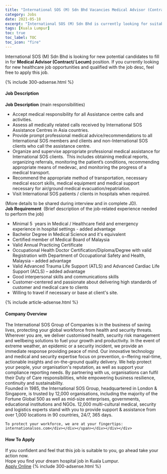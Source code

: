 ```yaml
---
title: "International SOS (M) Sdn Bhd Vacancies Medical Advisor (Contract/ Locum)" 
category: Jobs 
date: 2021-05-18 
excerpt: "International SOS (M) Sdn Bhd is currently looking for suitable person to fill in the Medical Advisor (Contract/ Locum) which positioned at Kuala Lumpur" 
tags: [Kuala Lumpur] 
toc: true 
toc_label: TOC 
toc_icon: "fire" 
--- 
```


<p>International SOS (M) Sdn Bhd is looking for new potential candidates to fill in for <b>Medical Advisor (Contract/ Locum)</b> position. If you currently looking for new healthcare job opportunities and qualified with the job desc, feel free to apply this job.
</p>{% include 300-adsense.html %} 
<div><div><h4>Job Description</h4></div><div><div><span><div><div><strong>Job Description</strong> (main responsibilities)</div><ul><li>Accept medical responsibility for all Assistance centre calls and activities.</li><li>Assess all medically related calls received by International SOS Assistance Centres in Asia countries.</li><li>Provide prompt professional medical advice/recommendations to all International SOS members and clients and non-International SOS clients who call the assistance centre.</li><li>Organize and supervise appropriate professional medical assistance for International SOS clients.&#160; This includes obtaining medical reports, organizing referrals, monitoring the patient&#8217;s conditions, recommending appropriate means of medevac, and monitoring the progress of a medical transport.</li><li>Recommend the appropriate method of transportation, necessary medical escort skills, medical equipment and medical support necessary for air/ground medical evacuation/repatriation.</li><li>Visit International SOS patients / clients in hospitals when required.</li></ul><div>(More details to be shared during interview and in complete JD).</div><div><strong>Job Requirement&#160;</strong> (Brief description of the job-related experience needed to perform the job)<ul><li>Minimal 5&#160; years in Medical / Healthcare field and emergency experience in hospital settings - added advantage</li><li>Bachelor Degree in Medical Science and it's equivalent</li><li>Certified member of Medical Board of Malaysia</li><li>Valid Annual Practicing Certificate</li><li>Occupational Health Doctor Certification/Diploma/Degree with valid Registration with Department of Occupational Safety and Health, Malaysia &#8211; added advantage</li><li>Valid Advanced Trauma Life Support (ATLS) and Advanced Cardiac Life Support (ACLS) &#8211; added advantage</li><li>Good interpersonal skills and communications skills</li><li>Customer-centered and passionate about delivering high standards of customer and medical care to clients</li><li>Willing to travel if necessary or base at client's site.&#160;</li></ul></div></div></span></div></div></div> 
{% include article-adsense.html %} 
<div><div><h4>Company Overview</h4></div><div><div><span><div><div>
<div>
		The International SOS Group of Companies is in the business of saving lives, protecting your global workforce from health and security threats. Wherever you are, we deliver customised health, security risk management and wellbeing solutions to fuel your growth and productivity. In the event of extreme weather, an epidemic or a security incident, we provide an immediate response providing peace of mind. Our innovative technology and medical and security expertise focus on prevention, o&#172;ffering real-time, actionable insights and on-the-ground quality delivery. We help protect your people, your organisation's reputation, as well as support your compliance reporting needs. By partnering with us, organisations can fulfil their Duty of Care responsibilities, while empowering business resilience, continuity and sustainability.</div>
<div>
		Founded in 1985, the International SOS Group, headquartered in London &amp; Singapore, is trusted by 12,000 organisations, including the majority of the Fortune Global 500 as well as mid-size enterprises, governments, educational institutions and NGOs. 12,000 multi-cultural medical, security and logistics experts stand with you to provide support &amp; assistance from over 1,000 locations in 90 countries, 24/7, 365 days.&#160;&#160;</div>
	
	To protect your workforce, we are at your fingertips: internationalsos.com</div></div></span></div></div></div> 
#### How To Apply 
If you confident and feel that this job is suitable to you, go ahead take your action now. <br/> 
Hope you find your dream hospital job in Kuala Lumpur. <br/> 
<a href="https://www.jobstreet.com.my/en/job/medical-advisor-contract-locum-4568728?jobId=jobstreet-my-job-4568728" class="btn btn--warning" target="_blank" rel="nofollow noopenner">Apply Online</a> 
{% include 300-adsense.html %} 